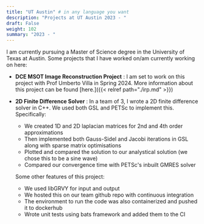 ```yaml
---
title: "UT Austin" # in any language you want
description: "Projects at UT Austin 2023 - "
draft: False
weight: 102
summary: "2023 - "
---
```


I am currently pursuing a Master of Science degree in the University of Texas at Austin. Some projects that I have worked on/am currently working on here:

- **DCE MSOT Image Reconstruction Project** : I am set to work on this project with Prof Umberto Villa in Spring 2024. More information about this project can be found [here.]({{< relref path="./irp.md" >}})
- **2D Finite Difference Solver** : In a team of 3, I wrote a 2D finite difference solver in C++. We used both GSL and PETSc to implement this. Specifically:
    - We created 1D and 2D laplacian matrices for 2nd and 4th order approximations
    - Then implemented both Gauss-Sidel and Jacobi iterations in GSL along with sparse matrix optimisations
    - Plotted and compared the solution to our analystical solution (we chose this to be a sine wave)
    - Compared our convergence time with PETSc's inbuilt GMRES solver
    
    Some other features of this project:
    - We used libGRVY for input and output
    - We hosted this on our team github repo with continuous integration
    - The environment to run the code was also containerized and pushed it to dockerhub
    - Wrote unit tests using bats framework and added them to the CI